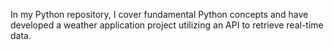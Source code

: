 In my Python repository, I cover fundamental Python concepts and have developed a weather application project utilizing an API to retrieve real-time data.
